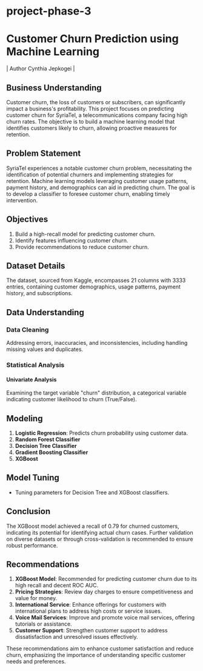 # project-phase-3

# Customer Churn Prediction using Machine Learning
 | Author Cynthia Jepkogei |

## Business Understanding

Customer churn, the loss of customers or subscribers, can significantly impact a business's profitability. This project focuses on predicting customer churn for SyriaTel, a telecommunications company facing high churn rates. The objective is to build a machine learning model that identifies customers likely to churn, allowing proactive measures for retention.

## Problem Statement

SyriaTel experiences a notable customer churn problem, necessitating the identification of potential churners and implementing strategies for retention. Machine learning models leveraging customer usage patterns, payment history, and demographics can aid in predicting churn. The goal is to develop a classifier to foresee customer churn, enabling timely intervention.

## Objectives

1. Build a high-recall model for predicting customer churn.
2. Identify features influencing customer churn.
3. Provide recommendations to reduce customer churn.

## Dataset Details

The dataset, sourced from Kaggle, encompasses 21 columns with 3333 entries, containing customer demographics, usage patterns, payment history, and subscriptions.

## Data Understanding

### Data Cleaning

Addressing errors, inaccuracies, and inconsistencies, including handling missing values and duplicates.

### Statistical Analysis

#### Univariate Analysis

Examining the target variable "churn" distribution, a categorical variable indicating customer likelihood to churn (True/False).

## Modeling

1. **Logistic Regression**: Predicts churn probability using customer data.
2. **Random Forest Classifier**
3. **Decision Tree Classifier**
4. **Gradient Boosting Classifier**
5. **XGBoost**

## Model Tuning


- Tuning parameters for Decision Tree and XGBoost classifiers.

## Conclusion

The XGBoost model achieved a recall of 0.79 for churned customers, indicating its potential for identifying actual churn cases. Further validation on diverse datasets or through cross-validation is recommended to ensure robust performance.

## Recommendations

1. **XGBoost Model**: Recommended for predicting customer churn due to its high recall and decent ROC AUC.
2. **Pricing Strategies**: Review day charges to ensure competitiveness and value for money.
3. **International Service**: Enhance offerings for customers with international plans to address high costs or service issues.
4. **Voice Mail Services**: Improve and promote voice mail services, offering tutorials or assistance.
5. **Customer Support**: Strengthen customer support to address dissatisfaction and unresolved issues effectively.

These recommendations aim to enhance customer satisfaction and reduce churn, emphasizing the importance of understanding specific customer needs and preferences.


